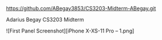 https://github.com/ABegay3853/CS3203-Midterm-ABegay.git

Adarius Begay CS3203 Midterm

![First Panel Screenshot][iPhone X-XS-11 Pro – 1.png]

